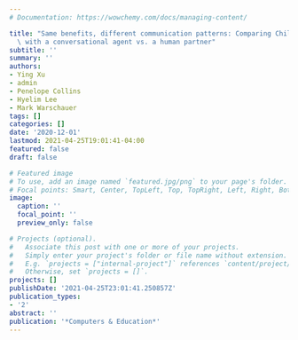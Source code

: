 ```yaml
---
# Documentation: https://wowchemy.com/docs/managing-content/

title: "Same benefits, different communication patterns: Comparing Children's reading\
  \ with a conversational agent vs. a human partner"
subtitle: ''
summary: ''
authors:
- Ying Xu
- admin
- Penelope Collins
- Hyelim Lee
- Mark Warschauer
tags: []
categories: []
date: '2020-12-01'
lastmod: 2021-04-25T19:01:41-04:00
featured: false
draft: false

# Featured image
# To use, add an image named `featured.jpg/png` to your page's folder.
# Focal points: Smart, Center, TopLeft, Top, TopRight, Left, Right, BottomLeft, Bottom, BottomRight.
image:
  caption: ''
  focal_point: ''
  preview_only: false

# Projects (optional).
#   Associate this post with one or more of your projects.
#   Simply enter your project's folder or file name without extension.
#   E.g. `projects = ["internal-project"]` references `content/project/deep-learning/index.md`.
#   Otherwise, set `projects = []`.
projects: []
publishDate: '2021-04-25T23:01:41.250857Z'
publication_types:
- '2'
abstract: ''
publication: '*Computers & Education*'
---
```

